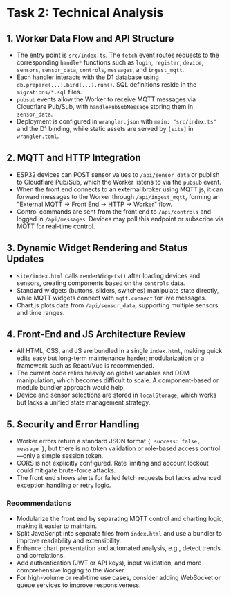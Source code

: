 # Task 2: Technical Analysis

## 1. Worker Data Flow and API Structure
- The entry point is `src/index.ts`. The `fetch` event routes requests to the corresponding `handle*` functions such as `login`, `register`, `device`, `sensors`, `sensor_data`, `controls`, `messages`, and `ingest_mqtt`.
- Each handler interacts with the D1 database using `db.prepare(...).bind(...).run()`. SQL definitions reside in the `migrations/*.sql` files.
- `pubsub` events allow the Worker to receive MQTT messages via Cloudflare Pub/Sub, with `handlePubSubMessage` storing them in `sensor_data`.
- Deployment is configured in `wrangler.json` with `main: "src/index.ts"` and the D1 binding, while static assets are served by `[site]` in `wrangler.toml`.

## 2. MQTT and HTTP Integration
- ESP32 devices can POST sensor values to `/api/sensor_data` or publish to Cloudflare Pub/Sub, which the Worker listens to via the `pubsub` event.
- When the front end connects to an external broker using MQTT.js, it can forward messages to the Worker through `/api/ingest_mqtt`, forming an "External MQTT → Front End → HTTP → Worker" flow.
- Control commands are sent from the front end to `/api/controls` and logged in `/api/messages`. Devices may poll this endpoint or subscribe via MQTT for real-time control.

## 3. Dynamic Widget Rendering and Status Updates
- `site/index.html` calls `renderWidgets()` after loading devices and sensors, creating components based on the `controls` data.
- Standard widgets (buttons, sliders, switches) manipulate state directly, while MQTT widgets connect with `mqtt.connect` for live messages.
- Chart.js plots data from `/api/sensor_data`, supporting multiple sensors and time ranges.

## 4. Front-End and JS Architecture Review
- All HTML, CSS, and JS are bundled in a single `index.html`, making quick edits easy but long-term maintenance harder; modularization or a framework such as React/Vue is recommended.
- The current code relies heavily on global variables and DOM manipulation, which becomes difficult to scale. A component-based or module bundler approach would help.
- Device and sensor selections are stored in `localStorage`, which works but lacks a unified state management strategy.

## 5. Security and Error Handling
- Worker errors return a standard JSON format `{ success: false, message }`, but there is no token validation or role-based access control—only a simple session token.
- CORS is not explicitly configured. Rate limiting and account lockout could mitigate brute-force attacks.
- The front end shows alerts for failed fetch requests but lacks advanced exception handling or retry logic.

### Recommendations
- Modularize the front end by separating MQTT control and charting logic, making it easier to maintain.
- Split JavaScript into separate files from `index.html` and use a bundler to improve readability and extensibility.
- Enhance chart presentation and automated analysis, e.g., detect trends and correlations.
- Add authentication (JWT or API keys), input validation, and more comprehensive logging to the Worker.
- For high-volume or real-time use cases, consider adding WebSocket or queue services to improve responsiveness.
